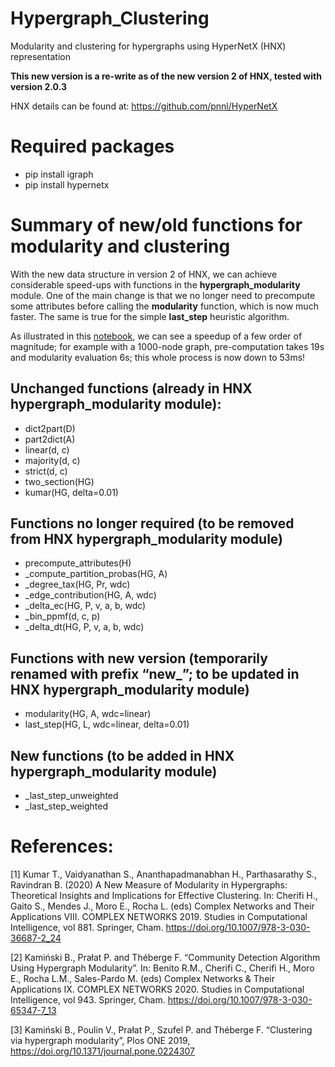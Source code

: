 # Hypergraph_Clustering
Modularity and clustering for hypergraphs using HyperNetX (HNX) representation

**This new version is a re-write as of the new version 2 of HNX, tested with version 2.0.3**

HNX details can be found at: https://github.com/pnnl/HyperNetX

# Required packages

* pip install igraph
* pip install hypernetx

# Summary of new/old functions for modularity and clustering

With the new data structure in version 2 of HNX, we can achieve considerable speed-ups with functions in the **hypergraph_modularity** module. 
One of the main change is that we no longer need to precompute some attributes before calling the **modularity** function, which is now much faster. 
The same is true for the simple **last_step** heuristic algorithm.

As illustrated in this [notebook](https://github.com/ftheberge/Hypergraph_Clustering/blob/main/Notebooks/Hypergraph_Clustering_HNX2.ipynb), we can see a speedup of a few order of magnitude; 
for example with a 1000-node graph, pre-computation takes 19s and modularity evaluation 6s; this whole process is now down to 53ms!

## Unchanged functions (already in HNX hypergraph_modularity module):

- dict2part(D)
- part2dict(A)
- linear(d, c)
- majority(d, c)
- strict(d, c)
- two_section(HG)
- kumar(HG, delta=0.01)

## Functions no longer required (to be removed from HNX hypergraph_modularity module)

- precompute_attributes(H)
- _compute_partition_probas(HG, A)
- _degree_tax(HG, Pr, wdc)
- _edge_contribution(HG, A, wdc)
- _delta_ec(HG, P, v, a, b, wdc)
- _bin_ppmf(d, c, p)
- _delta_dt(HG, P, v, a, b, wdc)

## Functions with new version (temporarily renamed with prefix “new_”; to be updated in HNX hypergraph_modularity module)

- modularity(HG, A, wdc=linear)
- last_step(HG, L, wdc=linear, delta=0.01)

## New functions (to be added in HNX hypergraph_modularity module)

- _last_step_unweighted
- _last_step_weighted

# References:

[1] Kumar T., Vaidyanathan S., Ananthapadmanabhan H., Parthasarathy S., Ravindran B. (2020) A New Measure of Modularity in Hypergraphs: Theoretical Insights and Implications for Effective Clustering. In: Cherifi H., Gaito S., Mendes J., Moro E., Rocha L. (eds) Complex Networks and Their Applications VIII. COMPLEX NETWORKS 2019. Studies in Computational Intelligence, vol 881. Springer, Cham. https://doi.org/10.1007/978-3-030-36687-2_24

[2] Kamiński B., Prałat P. and Théberge F. “Community Detection Algorithm Using Hypergraph Modularity”. In: Benito R.M., Cherifi C., Cherifi H., Moro E., Rocha L.M., Sales-Pardo M. (eds) Complex Networks & Their Applications IX. COMPLEX NETWORKS 2020. Studies in Computational Intelligence, vol 943. Springer, Cham. https://doi.org/10.1007/978-3-030-65347-7_13

[3] Kamiński B., Poulin V., Prałat P., Szufel P. and Théberge F. “Clustering via hypergraph modularity”, Plos ONE 2019, https://doi.org/10.1371/journal.pone.0224307


